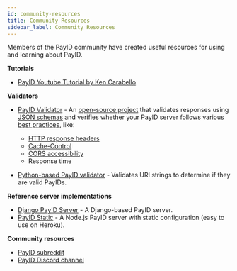 ```yaml
---
id: community-resources
title: Community Resources
sidebar_label: Community Resources
---
```


Members of the PayID community have created useful resources for using and learning about PayID.

**Tutorials**
* [PayID Youtube Tutorial by Ken Carabello](https://www.youtube.com/watch?v=gpLJp1lylns)

**Validators**
* [PayID Validator](https://payidvalidator.com/) - An [open-source project](https://github.com/rswarthout/payid-validator) that validates responses using [JSON schemas](https://docs.payid.org/payid-interfaces) and verifies whether your PayID server follows various [best practices](payid-best-practices), like:

  - [HTTP response headers](payid-headers)
  - [Cache-Control](payid-best-practices#cache-control)
  - [CORS accessibility](payid-best-practices#set-cors-cross-origin-resource-sharing-headers)
  - Response time

* [Python-based PayID validator](https://github.com/RockHoward/python-payid-validator) - Validates URI strings to determine if they are valid PayIDs.

**Reference server implementations**
* [Django PayID Server](https://github.com/RockHoward/django-payid-server) - A Django-based PayID server.
* [PayID Static](https://github.com/WietseWind/PayID-Static) - A Node.js PayID server with static configuration (easy to use on Heroku).

**Community resources**
* [PayID subreddit](https://www.reddit.com/r/PayIdDevs/)
* [PayID Discord channel](https://chat.payid.org)
